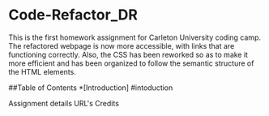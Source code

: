 # Code-Refactor_DR

This is the first homework assignment for Carleton University coding camp. The refactored webpage is now more accessible, with links  that are functioning correctly. Also, the CSS has been reworked so as to make it more efficient and has been organized to follow the semantic structure of the HTML elements.

##Table of Contents
 *[Introduction] #intoduction
 
 
 
 
 Assignment details
 URL's
 Credits
 
